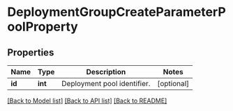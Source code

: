 # DeploymentGroupCreateParameterPoolProperty

## Properties
Name | Type | Description | Notes
------------ | ------------- | ------------- | -------------
**id** | **int** | Deployment pool identifier. | [optional] 

[[Back to Model list]](../README.md#documentation-for-models) [[Back to API list]](../README.md#documentation-for-api-endpoints) [[Back to README]](../README.md)


